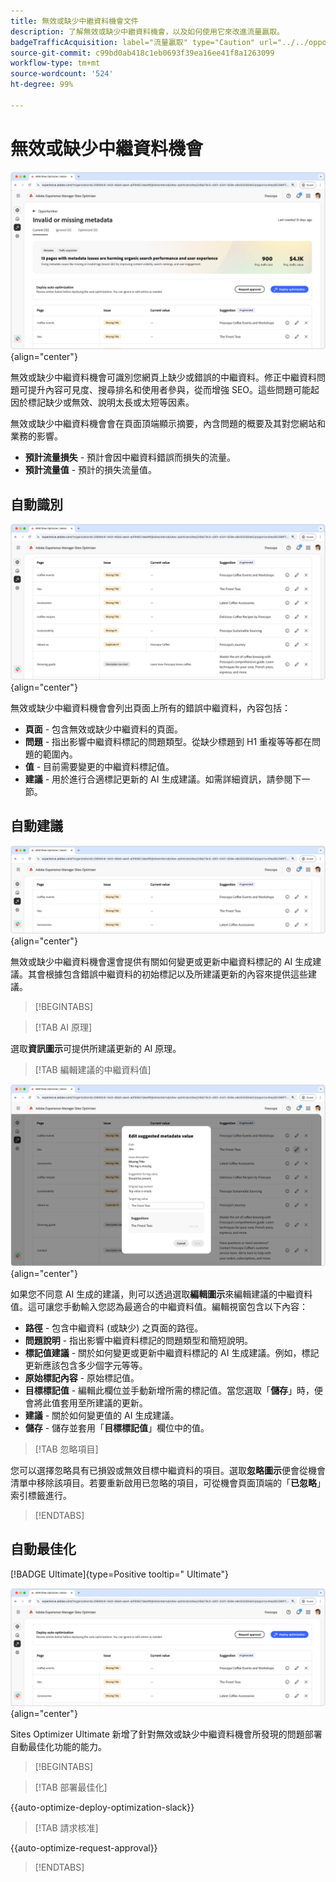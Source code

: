 ```yaml
---
title: 無效或缺少中繼資料機會文件
description: 了解無效或缺少中繼資料機會，以及如何使用它來改進流量贏取。
badgeTrafficAcquisition: label="流量贏取" type="Caution" url="../../opportunity-types/traffic-acquisition.md" tooltip="流量贏取"
source-git-commit: c99bd0ab418c1eb0693f39ea16ee41f8a1263099
workflow-type: tm+mt
source-wordcount: '524'
ht-degree: 99%

---
```



# 無效或缺少中繼資料機會

![無效或缺少中繼資料機會](./assets/missing-or-invalid-metadata/hero.png){align="center"}

無效或缺少中繼資料機會可識別您網頁上缺少或錯誤的中繼資料。修正中繼資料問題可提升內容可見度、搜尋排名和使用者參與，從而增強 SEO。這些問題可能起因於標記缺少或無效、說明太長或太短等因素。

無效或缺少中繼資料機會會在頁面頂端顯示摘要，內含問題的概要及其對您網站和業務的影響。

* **預計流量損失** - 預計會因中繼資料錯誤而損失的流量。
* **預計流量值** - 預計的損失流量值。

## 自動識別

![自動識別無效或缺少中繼資料](./assets/missing-or-invalid-metadata/auto-identify.png){align="center"}

無效或缺少中繼資料機會會列出頁面上所有的錯誤中繼資料，內容包括：

* **頁面** - 包含無效或缺少中繼資料的頁面。
* **問題** - 指出影響中繼資料標記的問題類型。從缺少標題到 H1 重複等等都在問題的範圍內。
* **值** - 目前需要變更的中繼資料標記值。
* **建議** - 用於進行合適標記更新的 AI 生成建議。如需詳細資訊，請參閱下一節。

## 自動建議

![自動建議無效或缺少中繼資料](./assets/missing-or-invalid-metadata/auto-suggest.png){align="center"}

無效或缺少中繼資料機會還會提供有關如何變更或更新中繼資料標記的 AI 生成建議。其會根據包含錯誤中繼資料的初始標記以及所建議更新的內容來提供這些建議。

>[!BEGINTABS]

>[!TAB AI 原理]

選取&#x200B;**資訊圖示**&#x200B;可提供所建議更新的 AI 原理。

>[!TAB  編輯建議的中繼資料值]

![編輯建議的無效或缺少中繼資料](./assets/missing-or-invalid-metadata/edit-suggested-metadata-value.png){align="center"}

如果您不同意 AI 生成的建議，則可以透過選取&#x200B;**編輯圖示**&#x200B;來編輯建議的中繼資料值。這可讓您手動輸入您認為最適合的中繼資料值。編輯視窗包含以下內容：

* **路徑** - 包含中繼資料 (或缺少) 之頁面的路徑。
* **問題說明** - 指出影響中繼資料標記的問題類型和簡短說明。
* **標記值建議** - 關於如何變更或更新中繼資料標記的 AI 生成建議。例如，標記更新應該包含多少個字元等等。
* **原始標記內容** - 原始標記值。
* **目標標記值** - 編輯此欄位並手動新增所需的標記值。當您選取「**儲存**」時，便會將此值套用至所建議的更新。
* **建議** - 關於如何變更值的 AI 生成建議。
* **儲存** - 儲存並套用「**目標標記值**」欄位中的值。

>[!TAB 忽略項目]

您可以選擇忽略具有已損毀或無效目標中繼資料的項目。選取&#x200B;**忽略圖示**&#x200B;便會從機會清單中移除該項目。若要重新啟用已忽略的項目，可從機會頁面頂端的「**已忽略**」索引標籤進行。

>[!ENDTABS]

## 自動最佳化

[!BADGE Ultimate]{type=Positive tooltip=" Ultimate"}

![自動最佳化所建議的無效或缺少中繼資料](./assets/missing-or-invalid-metadata/auto-optimize.png){align="center"}

Sites Optimizer Ultimate 新增了針對無效或缺少中繼資料機會所發現的問題部署自動最佳化功能的能力。 <!--- TBD-need more in-depth and opportunity specific information here. What does the auto-optimization do?-->

>[!BEGINTABS]

>[!TAB 部署最佳化]

{{auto-optimize-deploy-optimization-slack}}

>[!TAB 請求核准]

{{auto-optimize-request-approval}}

>[!ENDTABS]
